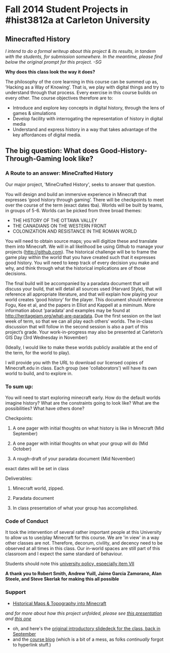 Fall 2014 Student Projects in #hist3812a at Carleton University
=======

## Minecrafted History

_I intend to do a formal writeup about this project & its results, in tandem with the students, for submission somewhere. In the meantime, please find below the original prompt for this project. -SG_

**Why does this class look the way it does?**

The philosophy of the core learning in this course can be summed up as, ‘Hacking as a Way of Knowing’. That is, we play with digital things and try to understand through that process. Every exercise in this course builds on every other. The course objectives therefore are to:

+ Introduce and explore key concepts in digital history, through the lens of games & simulations
+ Develop facility with interrogating the representation of history in digital media
+ Understand and express history in a way that takes advantage of the key affordances of digital media.

## The big question: What does Good-History-Through-Gaming look like?

### A Route to an answer: MineCrafted History

Our major project, 'MineCrafted History', seeks to answer that question.

You will design and build an immersive experience in Minecraft that expresses ‘good history through gaming’. There will be checkpoints to meet over the course of the term (exact dates tba). Worlds will be built by teams, in groups of 5-6. Worlds can be picked from three broad themes:

+ THE HISTORY OF THE OTTAWA VALLEY
+ THE CANADIANS ON THE WESTERN FRONT
+ COLONIZATION AND RESISTANCE IN THE ROMAN WORLD

You will need to obtain source maps; you will digitize these and translate them into Minecraft. We will in all likelihood be using Github to manage your projects (http://github.com). The historical challenge will be to frame the game play within the world that you have created such that it expresses good history. You will need to keep track of every decision you make and why, and think through what the historical implications are of those decisions.

The final build will be accompanied by a paradata document that will discuss your build, that will detail all sources used (Harvard Style), that will reference all appropriate literature, and that will explain how playing your world creates ‘good history’ for the player. This document should reference Fogu, Kee et al, and the papers in Elliot and Kappell at a miminum. More information about ‘paradata’ and examples may be found at http://heritagejam.org/what-are-paradata. Due the first session on the last week of term, so that we can all play each others’ worlds. The in-class discussion that will follow in the second session is also a part of this project’s grade. Your work-in-progress may also be presented at Carleton’s GIS Day (3rd Wednesday in November)

(Ideally, I would like to make these worlds publicly available at the end of the term, for the world to play).

I will provide you with the URL to download our licensed copies of Minecraft.edu in class. Each group (see 'collaborators') will have its own world to build, and to explore in.

### To sum up:

You will need to start exploring minecraft early. How do the default worlds imagine history? What are the constraints going to look like? What are the possibilities? What have others done? 

Checkpoints:

1. A one pager with initial thoughts on what history is like in Minecraft (Mid September)

2. A one pager with initial thoughts on what your group will do (Mid October)

3. A rough-draft of your paradata document (Mid November)

exact dates will be set in class

Deliverables:

1. Minecraft world, zipped.

2. Paradata document

3. In class presentation of what your group has accomplished.

### Code of Conduct
It took the intervention of several rather important people at this University to allow us to use/play Minecraft for this course. We are 'in view' in a way other classes are not. Therefore, decorum, civility, and decency need to be observed at all times in this class. Our in-world spaces are still part of this classroom and I expect the same standard of behaviour.

Students should note this [university policy, especially item VII](http://carleton.ca/secretariat/wp-content/uploads/Student-Rights-Responsibilities-Policy.pdf) 

**A thank you to Robert Smith, Andrew Yuill, Jaime Garcia Zamorano, Alan Steele, and Steve Skerlak for making this all possible**

### Support
+ [Historical Maps & Topography into Minecraft](http://electricarchaeology.ca/2014/09/30/historical-maps-topography-into-minecraft-qgis/)

_and for more about how this project unfolded, please see [this presentation](http://slides.com/shawngraham/minecraftedhistory#/) and [this one](http://slides.com/shawngraham/minecraftedhistory--2#/)_

+ oh, and here's the [original introductory slidedeck for the class, back in September](http://slides.com/shawngraham/3812a-fall2014#/)
+ and the [course blog](http://hist3812a.dhcworks.ca/) (which is a bit of a mess, as folks *continually* forgot to hyperlink stuff.)
